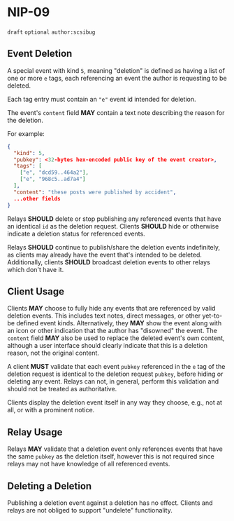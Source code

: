 # NIP-09

`draft` `optional` `author:scsibug`

## Event Deletion

A special event with kind `5`, meaning "deletion" is defined as having a list of one or more `e` tags, each referencing an event the author is requesting to be deleted.

Each tag entry must contain an `"e"` event id intended for deletion.

The event's `content` field **MAY** contain a text note describing the reason for the deletion.

For example:

```json
{
  "kind": 5,
  "pubkey": <32-bytes hex-encoded public key of the event creator>,
  "tags": [
    ["e", "dcd59..464a2"],
    ["e", "968c5..ad7a4"]
  ],
  "content": "these posts were published by accident",
  ...other fields
}
```

Relays **SHOULD** delete or stop publishing any referenced events that have an identical `id` as the deletion request.
Clients **SHOULD** hide or otherwise indicate a deletion status for referenced events.

Relays **SHOULD** continue to publish/share the deletion events indefinitely, as clients may already have the event that's intended to be deleted.
Additionally, clients **SHOULD** broadcast deletion events to other relays which don't have it.

## Client Usage

Clients **MAY** choose to fully hide any events that are referenced by valid deletion events.
This includes text notes, direct messages, or other yet-to-be defined event kinds.
Alternatively, they **MAY** show the event along with an icon or other indication that the author has "disowned" the event.
The `content` field **MAY** also be used to replace the deleted event's own content, although a user interface should clearly indicate that this is a deletion reason, not the original content.

A client **MUST** validate that each event `pubkey` referenced in the `e` tag of the deletion request is identical to the deletion request `pubkey`, before hiding or deleting any event.
Relays can not, in general, perform this validation and should not be treated as authoritative.

Clients display the deletion event itself in any way they choose, e.g., not at all, or with a prominent notice.

## Relay Usage

Relays **MAY** validate that a deletion event only references events that have the same `pubkey` as the deletion itself, however this is not required since relays may not have knowledge of all referenced events.

## Deleting a Deletion

Publishing a deletion event against a deletion has no effect.
Clients and relays are not obliged to support "undelete" functionality.
